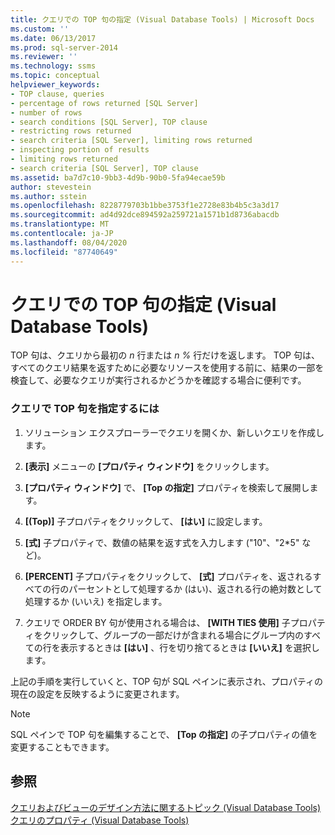 ```yaml
---
title: クエリでの TOP 句の指定 (Visual Database Tools) | Microsoft Docs
ms.custom: ''
ms.date: 06/13/2017
ms.prod: sql-server-2014
ms.reviewer: ''
ms.technology: ssms
ms.topic: conceptual
helpviewer_keywords:
- TOP clause, queries
- percentage of rows returned [SQL Server]
- number of rows
- search conditions [SQL Server], TOP clause
- restricting rows returned
- search criteria [SQL Server], limiting rows returned
- inspecting portion of results
- limiting rows returned
- search criteria [SQL Server], TOP clause
ms.assetid: ba7d7c10-9bb3-4d9b-90b0-5fa94ecae59b
author: stevestein
ms.author: sstein
ms.openlocfilehash: 8228779703b1bbe3753f1e2728e83b4b5c3a3d17
ms.sourcegitcommit: ad4d92dce894592a259721a1571b1d8736abacdb
ms.translationtype: MT
ms.contentlocale: ja-JP
ms.lasthandoff: 08/04/2020
ms.locfileid: "87740649"
---
```

# <a name="specify-the-top-clause-in-queries-visual-database-tools"></a>クエリでの TOP 句の指定 (Visual Database Tools)
  TOP 句は、クエリから最初の *n* 行または *n %* 行だけを返します。 TOP 句は、すべてのクエリ結果を返すために必要なリソースを使用する前に、結果の一部を検査して、必要なクエリが実行されるかどうかを確認する場合に便利です。  
  
### <a name="to-specify-the-top-clause-in-queries"></a>クエリで TOP 句を指定するには  
  
1.  ソリューション エクスプローラーでクエリを開くか、新しいクエリを作成します。  
  
2.  **[表示]** メニューの **[プロパティ ウィンドウ]** をクリックします。  
  
3.  **[プロパティ ウィンドウ]** で、 **[Top の指定]** プロパティを検索して展開します。  
  
4.  **[(Top)]** 子プロパティをクリックして、 **[はい]** に設定します。  
  
5.  **[式]** 子プロパティで、数値の結果を返す式を入力します ("10"、"2*5" など)。  
  
6.  **[PERCENT]** 子プロパティをクリックして、 **[式]** プロパティを、返されるすべての行のパーセントとして処理するか (はい)、返される行の絶対数として処理するか (いいえ) を指定します。  
  
7.  クエリで ORDER BY 句が使用される場合は、 **[WITH TIES 使用]** 子プロパティをクリックして、グループの一部だけが含まれる場合にグループ内のすべての行を表示するときは **[はい]** 、行を切り捨てるときは **[いいえ]** を選択します。  
  
 上記の手順を実行していくと、TOP 句が SQL ペインに表示され、プロパティの現在の設定を反映するように変更されます。  
  
> [!NOTE]  
>  SQL ペインで TOP 句を編集することで、 **[Top の指定]** の子プロパティの値を変更することもできます。  
  
## <a name="see-also"></a>参照  
 [クエリおよびビューのデザイン方法に関するトピック &#40;Visual Database Tools&#41;](visual-database-tools.md)   
 [クエリのプロパティ (Visual Database Tools)](query-properties-visual-database-tools.md)  
  
  
